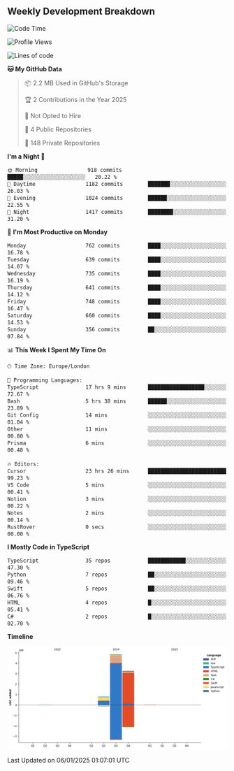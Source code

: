 


## Weekly Development Breakdown
<!--START_SECTION:waka-->
![Code Time](http://img.shields.io/badge/Code%20Time-1%2C730%20hrs%2019%20mins-blue)

![Profile Views](http://img.shields.io/badge/Profile%20Views-4-blue)

![Lines of code](https://img.shields.io/badge/From%20Hello%20World%20I%27ve%20Written-9.0%20million%20lines%20of%20code-blue)

**🐱 My GitHub Data** 

> 📦 2.2 MB Used in GitHub's Storage 
 > 
> 🏆 2 Contributions in the Year 2025
 > 
> 🚫 Not Opted to Hire
 > 
> 📜 4 Public Repositories 
 > 
> 🔑 148 Private Repositories 
 > 
**I'm a Night 🦉** 

```text
🌞 Morning                918 commits         █████░░░░░░░░░░░░░░░░░░░░   20.22 % 
🌆 Daytime                1182 commits        ███████░░░░░░░░░░░░░░░░░░   26.03 % 
🌃 Evening                1024 commits        ██████░░░░░░░░░░░░░░░░░░░   22.55 % 
🌙 Night                  1417 commits        ████████░░░░░░░░░░░░░░░░░   31.20 % 
```
📅 **I'm Most Productive on Monday** 

```text
Monday                   762 commits         ████░░░░░░░░░░░░░░░░░░░░░   16.78 % 
Tuesday                  639 commits         ████░░░░░░░░░░░░░░░░░░░░░   14.07 % 
Wednesday                735 commits         ████░░░░░░░░░░░░░░░░░░░░░   16.19 % 
Thursday                 641 commits         ████░░░░░░░░░░░░░░░░░░░░░   14.12 % 
Friday                   748 commits         ████░░░░░░░░░░░░░░░░░░░░░   16.47 % 
Saturday                 660 commits         ████░░░░░░░░░░░░░░░░░░░░░   14.53 % 
Sunday                   356 commits         ██░░░░░░░░░░░░░░░░░░░░░░░   07.84 % 
```


📊 **This Week I Spent My Time On** 

```text
🕑︎ Time Zone: Europe/London

💬 Programming Languages: 
TypeScript               17 hrs 9 mins       ██████████████████░░░░░░░   72.67 % 
Bash                     5 hrs 38 mins       ██████░░░░░░░░░░░░░░░░░░░   23.89 % 
Git Config               14 mins             ░░░░░░░░░░░░░░░░░░░░░░░░░   01.04 % 
Other                    11 mins             ░░░░░░░░░░░░░░░░░░░░░░░░░   00.80 % 
Prisma                   6 mins              ░░░░░░░░░░░░░░░░░░░░░░░░░   00.48 % 

🔥 Editors: 
Cursor                   23 hrs 26 mins      █████████████████████████   99.23 % 
VS Code                  5 mins              ░░░░░░░░░░░░░░░░░░░░░░░░░   00.41 % 
Notion                   3 mins              ░░░░░░░░░░░░░░░░░░░░░░░░░   00.22 % 
Notes                    2 mins              ░░░░░░░░░░░░░░░░░░░░░░░░░   00.14 % 
RustRover                0 secs              ░░░░░░░░░░░░░░░░░░░░░░░░░   00.00 % 
```

**I Mostly Code in TypeScript** 

```text
TypeScript               35 repos            ████████████░░░░░░░░░░░░░   47.30 % 
Python                   7 repos             ██░░░░░░░░░░░░░░░░░░░░░░░   09.46 % 
Swift                    5 repos             ██░░░░░░░░░░░░░░░░░░░░░░░   06.76 % 
HTML                     4 repos             █░░░░░░░░░░░░░░░░░░░░░░░░   05.41 % 
C#                       2 repos             █░░░░░░░░░░░░░░░░░░░░░░░░   02.70 % 
```



**Timeline**

![Lines of Code chart](https://raw.githubusercontent.com/mars-arch/mars-arch/main/assets/bar_graph.png)


 Last Updated on 06/01/2025 01:07:01 UTC
<!--END_SECTION:waka-->
